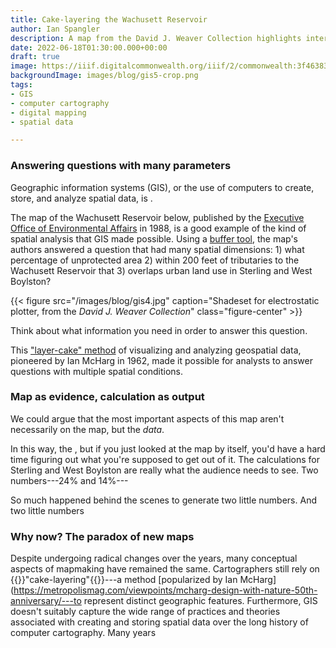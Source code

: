 ```yaml
---
title: Cake-layering the Wachusett Reservoir
author: Ian Spangler
description: A map from the David J. Weaver Collection highlights interesting relationships between computer cartography and environmental policy in the 1980s
date: 2022-06-18T01:30:00.000+00:00
draft: true
image: https://iiif.digitalcommonwealth.org/iiif/2/commonwealth:3f463831d/767,440,14004,6047/full/0/default.jpg
backgroundImage: images/blog/gis5-crop.png
tags:
- GIS
- computer cartography
- digital mapping
- spatial data

---
```


### Answering questions with many parameters

Geographic information systems (GIS), or the use of computers to create, store, and analyze spatial data, is .

The map of the Wachusett Reservoir below, published by the [Executive Office of Environmental Affairs](https://www.mass.gov/orgs/executive-office-of-energy-and-environmental-affairs) in 1988, is a good example of the kind of spatial analysis that GIS made possible. Using a [buffer tool](https://www.gislounge.com/buffers-in-gis/), the map's authors answered a question that had many spatial dimensions: 1) what percentage of unprotected area 2) within 200 feet of tributaries to the Wachusett Reservoir that 3) overlaps urban land use in Sterling and West Boylston?

{{< figure src="/images/blog/gis4.jpg" caption="Shadeset for electrostatic plotter, from the *David J. Weaver Collection*" class="figure-center" >}}

Think about what information you need in order to answer this question. 

This ["layer-cake" method](https://metropolismag.com/viewpoints/mcharg-design-with-nature-50th-anniversary/) of visualizing and analyzing geospatial data, pioneered by Ian McHarg in 1962, made it possible for analysts to answer questions with multiple spatial conditions. 

### Map as evidence, calculation as output

We could argue that the most important aspects of this map aren't necessarily on the map, but the *data*.

In this way, the , but if you just looked at the map by itself, you'd have a hard time figuring out what you're supposed to get out of it. The calculations for Sterling and West Boylston are really what the audience needs to see. Two numbers---24% and 14%---

So much happened behind the scenes to generate two little numbers. And two little numbers 

### Why now? The paradox of new maps

Despite undergoing radical changes over the years, many conceptual aspects of mapmaking have remained the same. Cartographers still rely on {{<popup img-src="https://www.esri.com/arcgis-blog/wp-content/uploads/2018/02/05-fig-5-4-v2.png"  target="blank">}}"cake-layering"{{</popup>}}---a method [popularized by Ian McHarg](https://metropolismag.com/viewpoints/mcharg-design-with-nature-50th-anniversary/---to represent distinct geographic features. Furthermore, GIS doesn't suitably capture the wide range of practices and theories associated with creating and storing spatial data over the long history of computer cartography. Many years 

<!-- ### Why "early computer cartography?"

Like many disciplines and professions, cartography underwent radical changes during the advent of computing. In his 1959 article ["Automation and Cartography"](https://www.jstor.org/stable/212211?seq=1), Waldo Tobler suggested we view the map "as a complex data-processing system." This suggestion would prove to be very prescient, as it was only three years later that a team of land use mappers in Canada coined the term "geographic information system."

Ironically, the networks of 

### The Applied Geographics, Inc. Records

In part, this is what makes the collections so distinct:  By focusing on a particular company's impact on GIS across the New England region, these collections add depth to a [well](https://bpl.bibliocommons.com/v2/record/S75C504966) [documented](https://bpl.bibliocommons.com/v2/record/S75C2037006) [history](https://www.wiley.com/en-us/GIS:+A+Short+Introduction-p-9780631235330)

### The David J. Weaver Collection



Today, computer cartography is more commonly known as geographic information systems, or GIS. , or the use of computers to create, store, and analyze spatial data, comprises an important part of our work here at the Map Center. We use GIS software to [make original maps](https://collections.leventhalmap.org/search/commonwealth:4t64k502g), create [data visualizations](https://birds-eye-cards.glitch.me/), and [build tools for exploring historic collections](https://atlascope.org).

In addition to being GIS users, we're also fascinated by how GIS has transformed the practices surrounding cartography and spatial analysis.   nd while the history of GIS has been [fairly](https://www.wiley.com/en-us/GIS:+A+Short+Introduction-p-9780631235330) [well](https://bpl.bibliocommons.com/v2/record/S75C504966) [documented](https://bpl.bibliocommons.com/v2/record/S75C2037006), dedicated collections of maps produced during its early days still remain rare.[^1] That's why  -->

<!-- {{< figure src="/images/blog/gis2.jpg" caption="Shadeset for electrostatic plotter, from the *David J. Weaver Collection*" class="figure-right" >}}

{{< figure src="https://community.esri.com/legacyfs/online/416793_pastedImage_4.png" caption="[Esri's color picker tool](https://community.esri.com/t5/arcgis-pro-ideas/arcgis-pro-eye-dropper-tool/idi-p/926402) in ArcGIS Pro" class="figure-right" >}} -->

<!-- For example, this **shadeset** was used to {{<popup img-src="/images/blog/gis2-crop.png"  target="blank">}}select colors on an electrostatic plotter.{{</popup>}}Electrostatic plotters were commonly used for map printing in the 1980s and '90s, until laser printing became widely affordable and accessible.

The shadeset bears a good deal of resemblance to modern cartography color pickers, like this editor in ArcGIS Pro or the popular [ColorBrewer tool](https://colorbrewer2.org/#type=sequential&scheme=BuGn&n=3).  At the same time, the shadeset is a hybrid: produced computationally, but . In other words, resources like the shadeset aren't mere nostalgia for a time when printers were a little different: they help illuminate the material histories and practices associated with geography, computation, and GIS. -->

<!-- ### Major areas of collecting interest



In 1962, the landscape architect Ian McHarg devised [the "layer-cake" method](https://metropolismag.com/viewpoints/mcharg-design-with-nature-50th-anniversary/) of visualizing geospatial data. 



Over the next few months, we'll be writing deeper dives . Until then, take a look through some of the recent acquisitions below, or [schedule a visit to explore items from the collection in person](https://www.leventhalmap.org/research/).



LINKS

https://apogeospatial.com/the-enduring-legacy-of-howard-fisher/
https://pubs.usgs.gov/of/1997/of97-269/krumm.html
https://en.wikipedia.org/wiki/Plotter#Electrostatic_plotters


"Today's GIS professionals may be excused for not knowing the many pathways that comprise the current global mosaic of GIS systems, methods, people, and projoects," writes Timothy W. Foresman in his *History of Geographic Information Systems*. "Indeed thousands of attendees at annual vendor-organized GIS user conferences may be patently ignorant of any specific vendor's place in this history."[^2]

The situation Foresman's observation rings true today, despite the fact that he wrote those sentences in 1998. -->
